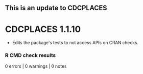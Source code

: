 ## This is an update to CDCPLACES

# CDCPLACES 1.1.10

* Edits the package's tests to not access APIs on CRAN checks.

### R CMD check results

0 errors | 0 warnings | 0 notes



